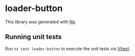 # loader-button

This library was generated with [Nx](https://nx.dev).

## Running unit tests

Run `nx test loader-button` to execute the unit tests via [Vitest](https://vitest.dev/).
